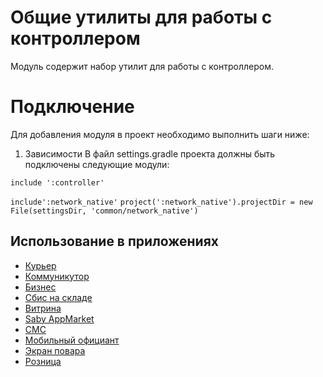 # Общие утилиты для работы с контроллером

Модуль содержит набор утилит для работы с контроллером.

# Подключение

Для добавления модуля в проект необходимо выполнить шаги ниже:

1. Зависимости
В файл settings.gradle проекта должны быть подключены следующие модули:

`include ':controller'`

`include':network_native'`
`project(':network_native').projectDir = new File(settingsDir, 'common/network_native')`

## Использование в приложениях
- [Курьер](https://git.sbis.ru/mobileworkspace/apps/droid/courier)
- [Коммуникутор](https://git.sbis.ru/mobileworkspace/apps/droid/communicator)
- [Бизнес](https://git.sbis.ru/mobileworkspace/apps/droid/business)
- [Сбис на складе](https://git.sbis.ru/mobileworkspace/apps/droid/storekeeper)
- [Витрина](https://git.sbis.ru/mobileworkspace/apps/droid/showcase)
- [Saby AppMarket](https://git.sbis.ru/mobileworkspace/apps/droid/appmarket)
- [СМС](https://git.sbis.ru/mobileworkspace/apps/droid/sms)
- [Мобильный официант](https://git.sbis.ru/mobileworkspace/apps/droid/waiter)
- [Экран повара](https://git.sbis.ru/mobileworkspace/apps/droid/cookscreen)
- [Розница](https://git.sbis.ru/mobileworkspace/apps/droid/retail)
